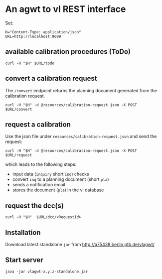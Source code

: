 # An agwt to vl REST interface

Set:

```shell
H="Content-Type: application/json"
URL=http://localhost:9099
```

## available calibration procedures (ToDo)

```shell
curl -H "$H" $URL/todo
```

## convert a calibration request

The `/convert` endpoint returns the planning document generated from
the calibration request.

```shell
curl -H "$H" -d @resources/calibration-request.json -X POST $URL/convert
```

## request a calibration

Use the json file under `resources/calibration-request.json` and send the request:

```shell
curl -H "$H" -d @resources/calibration-request.json -X POST $URL/request
```

which leads to the following steps:

* input data (`inquiry` short `inq`) checks
* convert `inq` to a planning document (short `pla`)
* sends a notification email
* stores the document (`pla`) in the vl database

## request the dcc(s)

```shell
curl -H "$H"  $URL/dcc/<RequestId>
```

## Installation

Download latest standalone `jar` from http://a75438.berlin.ptb.de/vlagwt/

## Start server

```shell
java -jar vlagwt-x.y.z-standalone.jar
```
